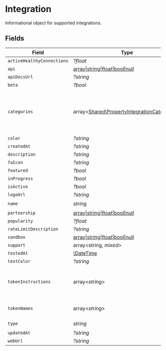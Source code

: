 # Integration

Informational object for supported integrations.


## Fields

| Field                                                                                               | Type                                                                                                | Required                                                                                            | Description                                                                                         |
| --------------------------------------------------------------------------------------------------- | --------------------------------------------------------------------------------------------------- | --------------------------------------------------------------------------------------------------- | --------------------------------------------------------------------------------------------------- |
| `activeHealthyConnections`                                                                          | *?float*                                                                                            | :heavy_minus_sign:                                                                                  | N/A                                                                                                 |
| `api`                                                                                               | [array\|string\|float\|bool\|null](../../Models/Shared/Api.md)                                      | :heavy_minus_sign:                                                                                  | N/A                                                                                                 |
| `apiDocsUrl`                                                                                        | *?string*                                                                                           | :heavy_minus_sign:                                                                                  | N/A                                                                                                 |
| `beta`                                                                                              | *?bool*                                                                                             | :heavy_minus_sign:                                                                                  | N/A                                                                                                 |
| `categories`                                                                                        | array<[Shared\PropertyIntegrationCategories](../../Models/Shared/PropertyIntegrationCategories.md)> | :heavy_check_mark:                                                                                  | The categories of support solutions that this integration has                                       |
| `color`                                                                                             | *?string*                                                                                           | :heavy_minus_sign:                                                                                  | N/A                                                                                                 |
| `createdAt`                                                                                         | *?string*                                                                                           | :heavy_minus_sign:                                                                                  | N/A                                                                                                 |
| `description`                                                                                       | *?string*                                                                                           | :heavy_minus_sign:                                                                                  | N/A                                                                                                 |
| `faIcon`                                                                                            | *?string*                                                                                           | :heavy_minus_sign:                                                                                  | N/A                                                                                                 |
| `featured`                                                                                          | *?bool*                                                                                             | :heavy_minus_sign:                                                                                  | N/A                                                                                                 |
| `inProgress`                                                                                        | *?bool*                                                                                             | :heavy_minus_sign:                                                                                  | N/A                                                                                                 |
| `isActive`                                                                                          | *?bool*                                                                                             | :heavy_minus_sign:                                                                                  | N/A                                                                                                 |
| `logoUrl`                                                                                           | *?string*                                                                                           | :heavy_minus_sign:                                                                                  | N/A                                                                                                 |
| `name`                                                                                              | *string*                                                                                            | :heavy_check_mark:                                                                                  | N/A                                                                                                 |
| `partnership`                                                                                       | [array\|string\|float\|bool\|null](../../Models/Shared/Partnership.md)                              | :heavy_minus_sign:                                                                                  | N/A                                                                                                 |
| `popularity`                                                                                        | *?float*                                                                                            | :heavy_minus_sign:                                                                                  | N/A                                                                                                 |
| `rateLimitDescription`                                                                              | *?string*                                                                                           | :heavy_minus_sign:                                                                                  | N/A                                                                                                 |
| `sandbox`                                                                                           | [array\|string\|float\|bool\|null](../../Models/Shared/Sandbox.md)                                  | :heavy_minus_sign:                                                                                  | N/A                                                                                                 |
| `support`                                                                                           | array<string, *mixed*>                                                                              | :heavy_minus_sign:                                                                                  | N/A                                                                                                 |
| `testedAt`                                                                                          | [\DateTime](https://www.php.net/manual/en/class.datetime.php)                                       | :heavy_minus_sign:                                                                                  | N/A                                                                                                 |
| `textColor`                                                                                         | *?string*                                                                                           | :heavy_minus_sign:                                                                                  | N/A                                                                                                 |
| `tokenInstructions`                                                                                 | array<*string*>                                                                                     | :heavy_minus_sign:                                                                                  | instructions for the user on how to find the token/key                                              |
| `tokenNames`                                                                                        | array<*string*>                                                                                     | :heavy_minus_sign:                                                                                  | if auth_types = 'token'                                                                             |
| `type`                                                                                              | *string*                                                                                            | :heavy_check_mark:                                                                                  | N/A                                                                                                 |
| `updatedAt`                                                                                         | *?string*                                                                                           | :heavy_minus_sign:                                                                                  | N/A                                                                                                 |
| `webUrl`                                                                                            | *?string*                                                                                           | :heavy_minus_sign:                                                                                  | N/A                                                                                                 |